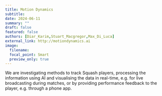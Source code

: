 ```yaml
---
title: Motion Dynamics
subtitle:
date: 2024-06-11
summary: ""
draft: false
featured: false
authors: [Diar_Karim,Stuart_Macgregor,Max_Di_Luca]
external_link: http://motiondynamics.ai
image:
  filename:
  focal_point: Smart
  preview_only: true
---
```


We are investigating methods to track Squash players, processing the information using AI and visualising the data in real-time, e.g. for live broadcasting during matches, or by providing performance feedback to the player, e.g. through a phone app. 